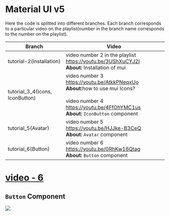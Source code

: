 # Material UI v5

Here the code is splitted into different branches. Each branch corresponds to a particular video on the playlist(number in the branch name corresponds to the number on the playlist).

| Branch | Video |
|---|---|
|tutorial-2(installation)|video number 2 in the playlist https://youtu.be/3UShXuCYJ2I <br/> <strong>About:</strong> Installation of mui|
| tutorial_3_4(Icons, IconButton)| video number 3 https://youtu.be/AtkkPNeqxUo <br/> <strong>About:</strong>how to use mui Icons? <br/><br/> video number 4 https://youtu.be/4FfOhYMC1us <br/> <strong>About:</strong> `IconButton` component|
|tutorial_5(Avatar)| video number 5 https://youtu.be/HJJke-B3CeQ <br/> <strong>About:</strong> `Avatar` component|
|tutorial_6(Button)| video number 6 https://youtu.be/0RhKw16Qtag <br/> <strong>About:</strong> `Button` component|

# [video - 6](https://youtu.be/0RhKw16Qtag)
## `Button` Component
![](https://res.cloudinary.com/navtech/image/upload/v1673764940/youtube_thumbnails_for_github/mui/6_rcjy8z.png)
